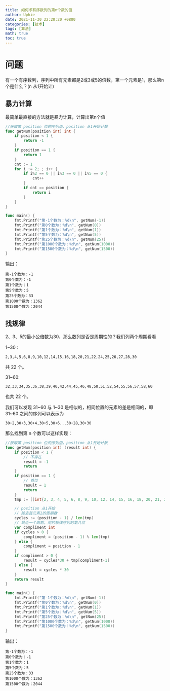 ```yaml
---
title: 如何求有序数列的第n个数的值
author: Uphie
date: 2021-11-30 22:20:20 +0800
categories: [技术]
tags: [算法]
math: true
toc: true
---
```


# 问题

有一个有序数列，序列中所有元素都是2或3或5的倍数，第一个元素是1，那么第n个是什么？(n 从1开始计)

## 暴力计算

最简单最直接的方法就是暴力计算，计算出第n个值

```go
//获取第 position 位的序列值，position 从1开始计数
func getNum(position int) int {
	if position < 1 {
		return -1
	}
	if position == 1 {
		return 1
	}
	cnt := 1
	for i := 2; ; i++ {
		if i%2 == 0 || i%3 == 0 || i%5 == 0 {
			cnt++
		}
		if cnt == position {
			return i
		}
	}
}

func main() {
	fmt.Printf("第-1个数为：%d\n", getNum(-1))
	fmt.Printf("第0个数为：%d\n", getNum(0))
	fmt.Printf("第1个数为：%d\n", getNum(1))
	fmt.Printf("第5个数为：%d\n", getNum(5))
	fmt.Printf("第25个数为：%d\n", getNum(25))
	fmt.Printf("第1000个数为：%d\n", getNum(1000))
	fmt.Printf("第1500个数为：%d\n", getNum(1500))
}
```

输出：
```
第-1个数为：-1
第0个数为：-1
第1个数为：1
第5个数为：5
第25个数为：33
第1000个数为：1362
第1500个数为：2044
```

## 找规律

2、3、5的最小公倍数为30，那么数列是否是周期性的？我们列两个周期看看

1~30：
```
2,3,4,5,6,8,9,10,12,14,15,16,18,20,21,22,24,25,26,27,28,30
```
共 22 个。

31~60:
```
32,33,34,35,36,38,39,40,42,44,45,46,48,50,51,52,54,55,56,57,58,60
```
也共 22 个。


我们可以发现 31~60 与 1~30 是相似的，相同位置的元素的差是相同的，即 31~60 之间的序列可以表示为
```
30+2,30+3,30+4,30+5,30+6...30+28,30+30
```

那么找到第 n 个数可以这样实现：
```go
//获取第 position 位的序列值，position 从1开始计数
func getNum(position int) (result int) {
	if position < 1 {
        // 不存在
		result = -1
		return
	}
	if position == 1 {
        // 首位
		result = 1
		return
	}
	tmp := []int{2, 3, 4, 5, 6, 8, 9, 10, 12, 14, 15, 16, 18, 20, 21, 22, 24, 25, 26, 27, 28, 30}

	// position 从1开始
	// 除去首元素1的周期数
	cycles := (position - 1) / len(tmp)
	// 最近一个周期，用的规律序列的第几位
	var compliment int
	if cycles > 0 {
		compliment = (position - 1) % len(tmp)
	} else {
		compliment = position - 1
	}
	if compliment > 0 {
		result = cycles*30 + tmp[compliment-1]
	} else {
		result = cycles * 30
	}
	return result
}

func main() {
	fmt.Printf("第-1个数为：%d\n", getNum(-1))
	fmt.Printf("第0个数为：%d\n", getNum(0))
	fmt.Printf("第1个数为：%d\n", getNum(1))
	fmt.Printf("第5个数为：%d\n", getNum(5))
	fmt.Printf("第25个数为：%d\n", getNum(25))
	fmt.Printf("第1000个数为：%d\n", getNum(1000))
	fmt.Printf("第1500个数为：%d\n", getNum(1500))
}
```

输出：
```
第-1个数为：-1
第0个数为：-1
第1个数为：1
第5个数为：5
第25个数为：33
第1000个数为：1362
第1500个数为：2044
```